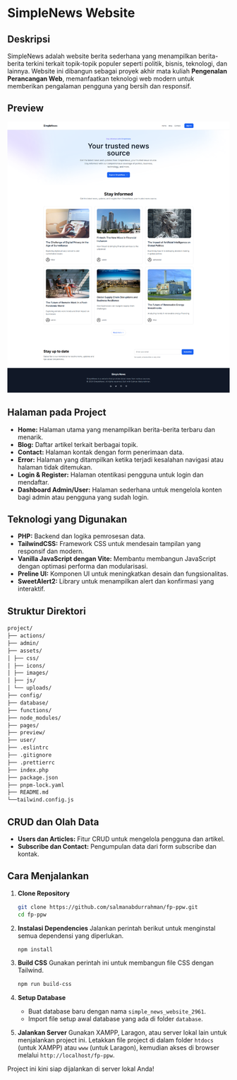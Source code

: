 # SimpleNews Website

## Deskripsi

SimpleNews adalah website berita sederhana yang menampilkan berita-berita terkini terkait topik-topik populer seperti politik, bisnis, teknologi, dan lainnya. Website ini dibangun sebagai proyek akhir mata kuliah **Pengenalan Perancangan Web**, memanfaatkan teknologi web modern untuk memberikan pengalaman pengguna yang bersih dan responsif.

## Preview

![Home Page Preview](./preview/home.png)

## Halaman pada Project

-   **Home:** Halaman utama yang menampilkan berita-berita terbaru dan menarik.
-   **Blog:** Daftar artikel terkait berbagai topik.
-   **Contact:** Halaman kontak dengan form penerimaan data.
-   **Error:** Halaman yang ditampilkan ketika terjadi kesalahan navigasi atau halaman tidak ditemukan.
-   **Login & Register:** Halaman otentikasi pengguna untuk login dan mendaftar.
-   **Dashboard Admin/User:** Halaman sederhana untuk mengelola konten bagi admin atau pengguna yang sudah login.

## Teknologi yang Digunakan

-   **PHP:** Backend dan logika pemrosesan data.
-   **TailwindCSS:** Framework CSS untuk mendesain tampilan yang responsif dan modern.
-   **Vanilla JavaScript dengan Vite:** Membantu membangun JavaScript dengan optimasi performa dan modularisasi.
-   **Preline UI:** Komponen UI untuk meningkatkan desain dan fungsionalitas.
-   **SweetAlert2:** Library untuk menampilkan alert dan konfirmasi yang interaktif.

## Struktur Direktori

```bash
project/
├── actions/
├── admin/
├── assets/
│ ├── css/
│ ├── icons/
│ ├── images/
│ ├── js/
│ └── uploads/
├── config/
├── database/
├── functions/
├── node_modules/
├── pages/
├── preview/
├── user/
├── .eslintrc
├── .gitignore
├── .prettierrc
├── index.php
├── package.json
├── pnpm-lock.yaml
├── README.md
└──tailwind.config.js
```

## CRUD dan Olah Data

-   **Users dan Articles:** Fitur CRUD untuk mengelola pengguna dan artikel.
-   **Subscribe dan Contact:** Pengumpulan data dari form subscribe dan kontak.

## Cara Menjalankan

1. **Clone Repository**
    ```bash
    git clone https://github.com/salmanabdurrahman/fp-ppw.git
    cd fp-ppw
    ```
2. **Instalasi Dependencies**
   Jalankan perintah berikut untuk menginstal semua dependensi yang diperlukan.

    ```bash
    npm install
    ```

3. **Build CSS**
   Gunakan perintah ini untuk membangun file CSS dengan Tailwind.

    ```bash
    npm run build-css
    ```

4. **Setup Database**

    - Buat database baru dengan nama `simple_news_website_2961`.
    - Import file setup awal database yang ada di folder `database`.

5. **Jalankan Server**
   Gunakan XAMPP, Laragon, atau server lokal lain untuk menjalankan project ini. Letakkan file project di dalam folder `htdocs` (untuk XAMPP) atau `www` (untuk Laragon), kemudian akses di browser melalui `http://localhost/fp-ppw`.

Project ini kini siap dijalankan di server lokal Anda!
